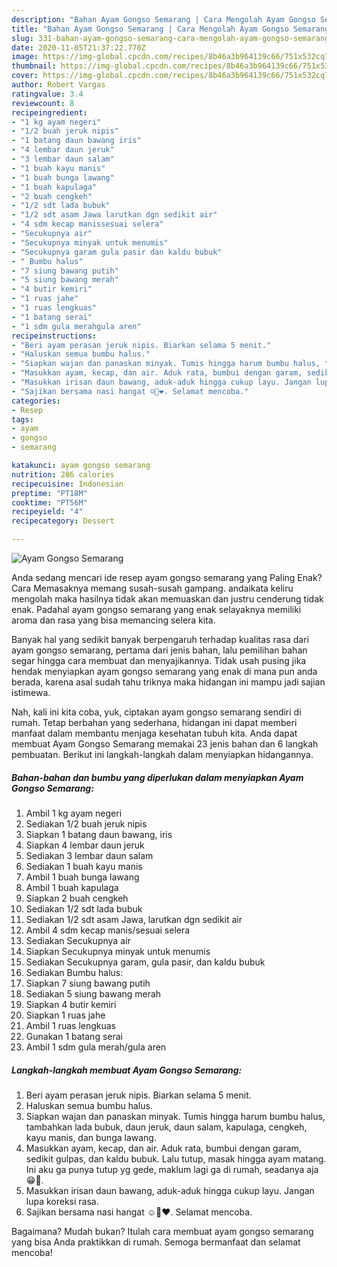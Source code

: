 ```yaml
---
description: "Bahan Ayam Gongso Semarang | Cara Mengolah Ayam Gongso Semarang Yang Bisa Manjain Lidah"
title: "Bahan Ayam Gongso Semarang | Cara Mengolah Ayam Gongso Semarang Yang Bisa Manjain Lidah"
slug: 331-bahan-ayam-gongso-semarang-cara-mengolah-ayam-gongso-semarang-yang-bisa-manjain-lidah
date: 2020-11-05T21:37:22.770Z
image: https://img-global.cpcdn.com/recipes/8b46a3b964139c66/751x532cq70/ayam-gongso-semarang-foto-resep-utama.jpg
thumbnail: https://img-global.cpcdn.com/recipes/8b46a3b964139c66/751x532cq70/ayam-gongso-semarang-foto-resep-utama.jpg
cover: https://img-global.cpcdn.com/recipes/8b46a3b964139c66/751x532cq70/ayam-gongso-semarang-foto-resep-utama.jpg
author: Robert Vargas
ratingvalue: 3.4
reviewcount: 8
recipeingredient:
- "1 kg ayam negeri"
- "1/2 buah jeruk nipis"
- "1 batang daun bawang iris"
- "4 lembar daun jeruk"
- "3 lembar daun salam"
- "1 buah kayu manis"
- "1 buah bunga lawang"
- "1 buah kapulaga"
- "2 buah cengkeh"
- "1/2 sdt lada bubuk"
- "1/2 sdt asam Jawa larutkan dgn sedikit air"
- "4 sdm kecap manissesuai selera"
- "Secukupnya air"
- "Secukupnya minyak untuk menumis"
- "Secukupnya garam gula pasir dan kaldu bubuk"
- " Bumbu halus"
- "7 siung bawang putih"
- "5 siung bawang merah"
- "4 butir kemiri"
- "1 ruas jahe"
- "1 ruas lengkuas"
- "1 batang serai"
- "1 sdm gula merahgula aren"
recipeinstructions:
- "Beri ayam perasan jeruk nipis. Biarkan selama 5 menit."
- "Haluskan semua bumbu halus."
- "Siapkan wajan dan panaskan minyak. Tumis hingga harum bumbu halus, tambahkan lada bubuk, daun jeruk, daun salam, kapulaga, cengkeh, kayu manis, dan bunga lawang."
- "Masukkan ayam, kecap, dan air. Aduk rata, bumbui dengan garam, sedikit gulpas, dan kaldu bubuk. Lalu tutup, masak hingga ayam matang. Ini aku ga punya tutup yg gede, maklum lagi ga di rumah, seadanya aja😁🙏."
- "Masukkan irisan daun bawang, aduk-aduk hingga cukup layu. Jangan lupa koreksi rasa."
- "Sajikan bersama nasi hangat ☺️🤩❤️. Selamat mencoba."
categories:
- Resep
tags:
- ayam
- gongso
- semarang

katakunci: ayam gongso semarang 
nutrition: 286 calories
recipecuisine: Indonesian
preptime: "PT18M"
cooktime: "PT56M"
recipeyield: "4"
recipecategory: Dessert

---
```



![Ayam Gongso Semarang](https://img-global.cpcdn.com/recipes/8b46a3b964139c66/751x532cq70/ayam-gongso-semarang-foto-resep-utama.jpg)

Anda sedang mencari ide resep ayam gongso semarang yang Paling Enak? Cara Memasaknya memang susah-susah gampang. andaikata keliru mengolah maka hasilnya tidak akan memuaskan dan justru cenderung tidak enak. Padahal ayam gongso semarang yang enak selayaknya memiliki aroma dan rasa yang bisa memancing selera kita.



Banyak hal yang sedikit banyak berpengaruh terhadap kualitas rasa dari ayam gongso semarang, pertama dari jenis bahan, lalu pemilihan bahan segar hingga cara membuat dan menyajikannya. Tidak usah pusing jika hendak menyiapkan ayam gongso semarang yang enak di mana pun anda berada, karena asal sudah tahu triknya maka hidangan ini mampu jadi sajian istimewa.


Nah, kali ini kita coba, yuk, ciptakan ayam gongso semarang sendiri di rumah. Tetap berbahan yang sederhana, hidangan ini dapat memberi manfaat dalam membantu menjaga kesehatan tubuh kita. Anda dapat membuat Ayam Gongso Semarang memakai 23 jenis bahan dan 6 langkah pembuatan. Berikut ini langkah-langkah dalam menyiapkan hidangannya.

<!--inarticleads1-->

##### Bahan-bahan dan bumbu yang diperlukan dalam menyiapkan Ayam Gongso Semarang:

1. Ambil 1 kg ayam negeri
1. Sediakan 1/2 buah jeruk nipis
1. Siapkan 1 batang daun bawang, iris
1. Siapkan 4 lembar daun jeruk
1. Sediakan 3 lembar daun salam
1. Sediakan 1 buah kayu manis
1. Ambil 1 buah bunga lawang
1. Ambil 1 buah kapulaga
1. Siapkan 2 buah cengkeh
1. Sediakan 1/2 sdt lada bubuk
1. Sediakan 1/2 sdt asam Jawa, larutkan dgn sedikit air
1. Ambil 4 sdm kecap manis/sesuai selera
1. Sediakan Secukupnya air
1. Siapkan Secukupnya minyak untuk menumis
1. Sediakan Secukupnya garam, gula pasir, dan kaldu bubuk
1. Sediakan  Bumbu halus:
1. Siapkan 7 siung bawang putih
1. Sediakan 5 siung bawang merah
1. Siapkan 4 butir kemiri
1. Siapkan 1 ruas jahe
1. Ambil 1 ruas lengkuas
1. Gunakan 1 batang serai
1. Ambil 1 sdm gula merah/gula aren




<!--inarticleads2-->

##### Langkah-langkah membuat Ayam Gongso Semarang:

1. Beri ayam perasan jeruk nipis. Biarkan selama 5 menit.
1. Haluskan semua bumbu halus.
1. Siapkan wajan dan panaskan minyak. Tumis hingga harum bumbu halus, tambahkan lada bubuk, daun jeruk, daun salam, kapulaga, cengkeh, kayu manis, dan bunga lawang.
1. Masukkan ayam, kecap, dan air. Aduk rata, bumbui dengan garam, sedikit gulpas, dan kaldu bubuk. Lalu tutup, masak hingga ayam matang. Ini aku ga punya tutup yg gede, maklum lagi ga di rumah, seadanya aja😁🙏.
1. Masukkan irisan daun bawang, aduk-aduk hingga cukup layu. Jangan lupa koreksi rasa.
1. Sajikan bersama nasi hangat ☺️🤩❤️. Selamat mencoba.




Bagaimana? Mudah bukan? Itulah cara membuat ayam gongso semarang yang bisa Anda praktikkan di rumah. Semoga bermanfaat dan selamat mencoba!

